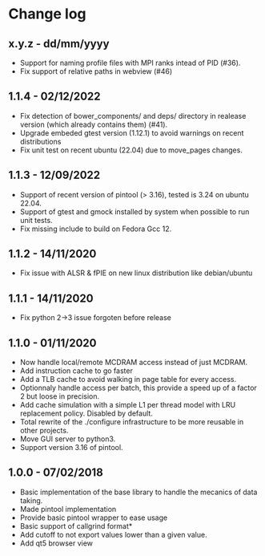 Change log
==========

x.y.z - dd/mm/yyyy
------------------

 * Support for naming profile files with MPI ranks intead of PID (#36).
 * Fix support of relative paths in webview (#46)

1.1.4 - 02/12/2022
------------------

 * Fix detection of bower_components/ and deps/ directory in realease version (which already contains them) (#41).
 * Upgrade embeded gtest version (1.12.1) to avoid warnings on recent distributions
 * Fix unit test on recent ubuntu (22.04) due to move_pages changes.

1.1.3 - 12/09/2022
------------------

 * Support of recent version of pintool (> 3.16), tested is 3.24 on ubuntu 22.04.
 * Support of gtest and gmock installed by system when possible to run unit tests.
 * Fix missing include to build on Fedora Gcc 12.

1.1.2 - 14/11/2020
------------------

 * Fix issue with ALSR & fPIE on new linux distribution like debian/ubuntu

1.1.1 - 14/11/2020
------------------

 * Fix python 2->3 issue forgoten before release

1.1.0 - 01/11/2020
------------------

 * Now handle local/remote MCDRAM access instead of just MCDRAM.
 * Add instruction cache to go faster
 * Add a TLB cache to avoid walking in page table for every access.
 * Optionnaly handle access per batch, this provide a speed up of a factor 2 but loose in precision.
 * Add cache simulation with a simple L1 per thread model with LRU replacement policy. Disabled by default.
 * Total rewrite of the ./configure infrastructure to be more reusable in other projects.
 * Move GUI server to python3.
 * Support version 3.16 of pintool.

1.0.0 - 07/02/2018
------------------

 * Basic implementation of the base library to handle the mecanics of data taking.
 * Made pintool implementation
 * Provide basic pintool wrapper to ease usage
 * Basic support of callgrind format*
 * Add cutoff to not export values lower than a given value.
 * Add qt5 browser view
